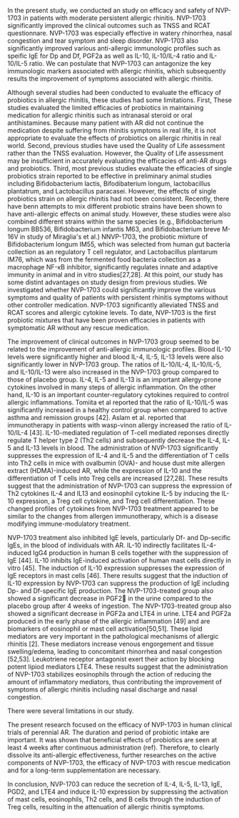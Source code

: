 In the present study, we conducted an study on efficacy and safety of NVP-1703 in patients with moderate persistent allergic rhinitis. NVP-1703 significantly improved the clinical outcomes such as TNSS and RCAT questionnare. NVP-1703 was especially effective in watery rhinorrhea, nasal congestion and tear symptom and sleep disorder. NVP-1703 also significantly improved various anti-allergic immunologic profiles such as speific IgE for Dp and Df, PGF2a as well as IL-10, IL-10/IL-4 ratio and IL-10/IL-5 ratio. We can postulate that NVP-1703 can antagonize the key immunologic markers associated with allergic rhinitis, which subsequently results the improvement of symptoms associated with allergic rhinitis.

Although several studies had been conducted to evaluate the efficacy of probiotics in allergic rhinitis, these studies had some limitations. First, These studies evaluated the limited efficacies of probiotics in maintaining medication for allergic rhinitis such as intranasal steroid or oral antihistamines. Because many patient with AR did not continue the medication despite suffering from rhinitis symptoms in real life, it is not appropriate to evaluate the effects of probiotics on allergic rhinitis in real world. Second, previous  studies have used the Quality of Life assessment rather than the TNSS evaluation. However, the Quality of Life assessment may be insufficient in accurately evaluating the efficacies of anti-AR drugs and probiotics. Third, most previous studies evaluate the efficacies of single probiotics strain reported to be effective in preliminary animal studies including Bifidobacterium lactis, Bifodibaterium longum, lactobacillus plantatrum, and Lactobacillus paracasei. However, the effects of single probiotics strain on allergic rhinitis had not been consistent. Recently, there have benn attempts to mix different probiotic strains have been shown to have anti-allergic effects on animal study. However, these studies were also combined different strains within the same species (e.g., Bifidobacterium longum BB536, Bifidobacterium infantis M63, and Bifidobacterium breve M-16V in study of Miraglia's et al.) NNVP-1703, the probiotic mixture of Bifidobacterium longum IM55, which was selected from human gut bacteria collection as an regulatory T cell regulator, and Lactobacillus plantarum IM76, which was from the fermented food bacteria collection as a macrophage NF-κB inhibitor, significantly regulates innate and adaptive immunity in animal and in vitro studies[27,28]. At this point, our study has some distint advantages on study design from previous studies. We investigated whether NVP-1703 could significantly improve the various symptoms and quality of patients with persistent rhinitis symptoms without other controller medication. NVP-1703 significantly alleviated TNSS and RCAT scores and allergic cytokine levels. To date, NVP-1703 is the first probiotic mixtures that have been proven efficacies in patients with symptomatic AR without any rescue medication. 

The improvement of clinical outcomes in NVP-1703 group seemed to be related to the improvement of anti-allergic immunologic profiles. Blood IL-10 levels were significantly higher and blood IL-4, IL-5, IL-13 levels were also significantly lower in NVP-1703 group. The ratios of IL-10/IL-4, IL-10/IL-5, and IL-10/IL-13 were also increased in the NVP-1703 group compared to those of placebo group. IL-4, IL-5 and IL-13 is an important allergy-prone cytokines involved in many steps of allergic inflammation. On the other hand, IL-10 is an important counter-regulatory cytokines required to control allergic inflammations. Tomiita et al reported that the ratio of IL-10/IL-5 was significantly increased in a healthy control group when compared to active asthma and remission groups [42]. Aslam et al. reported that immunotherapy in patients with wasp-vinon allergy increased the ratio of IL-10/IL-4 [43]. IL-10-mediated regulation of T-cell mediated reponses directly regulate T helper type 2 (Th2 cells) and subsequently decrease the IL-4, IL-5 and IL-13 levels in blood. The administration of NVP-1703 significantly suppresses the expression of IL-4 and IL-5 and the differentiation of T cells into Th2 cells in mice with ovalbumin (OVA)- and house dust mite allergen extract (HDMA)-induced AR, while the expression of IL-10 and the differentiation of T cells into Treg cells are increased [27,28]. These results suggest that the administration of NVP-1703 can suppress the expression of Th2 cytokines IL-4 and IL13 and eosinophil cytokine IL-5 by inducing the IL-10 expression, a Treg cell cytokine, and Treg cell differentiation. These changed profiles of cytokines from NVP-1703 treatment appeared to be similar to the changes from allergen immunotherapy, which is a disease modifying immune-modulatory treatment.

NVP-1703 treatment also inhibited IgE levels, particularly Df- and Dp-secific IgEs, in the blood of individuals with AR. IL-10 indirectly facilitates IL-4-induced IgG4 production in human B cells together with the suppression of IgE [44]. IL-10 inhibits IgE-induced activation of human mast cells directly in vitro [45]. The induction of IL-10 expression suppresses the expression of IgE receptors in mast cells [46]. There results suggest that the induction of IL-10 expression by NVP-1703 can suppress the production of IgE including Dp- and Df-specific IgE production. The NVP-1703-treated group also showed a significant decrease in PGF2 in the urine compared to the placebo group after 4 weeks of ingestion. The NVP-1703-treated group also showed a significant decrease in PGF2a and LTE4 in urine. LTE4 and PGF2a produced in the early phase of the allergic inflammation [49] and are biomarkers of eosinophil or mast cell activation[50,51]. These lipid mediators are very important in the pathological mechanisms of allergic rhinitis [2]. These mediators increase venous engorgement and tissue swelling/edema, leading to concomitant rhinorrhea and nasal congestion [52,53]. Leukotriene receptor antagonist exert their action by blocking potent lipiod mediators LTE4. These results suggest that the administration of NVP-1703 stabilizes eosinophils through the action of reducing the amount of inflammatory mediators, thus contributing the improvement of symptoms of allergic rhinitis including nasal discharge and nasal congestion. 

There were several limitations in our study.

The present research focused on the efficacy of NVP-1703 in human clinical trials of perennial AR. The duration and period of probiotic intake are important. It was shown that beneficial effects of probiotics are seen at least 4 weeks after continuous administration (ref). Therefore, to clearly dissolve its anti-allergic effectiveness, further researches on the active components of NVP-1703, the efficacy of NVP-1703 with rescue medication and for a long-term supplementation are necessary.

In conclusion, NVP-1703 can reduce the secretion of IL-4, IL-5, IL-13, IgE, PGD2, and LTE4 and induce IL-10 expression by suppressing the activation of mast cells, eosinophils, Th2 cells, and B cells through the induction of Treg cells, resulting in the attenuation of allergic rhinitis symptoms.
